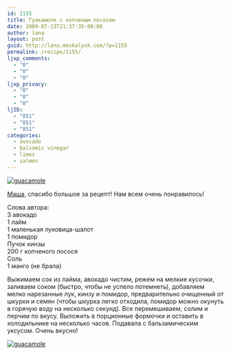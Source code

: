 ```yaml
---
id: 1155
title: Гуакамоле с копченым лососем
date: 2009-07-13T21:37:35-08:00
author: lana
layout: post
guid: http://lana.moskalyuk.com/?p=1155
permalink: /recipe/1155/
ljxp_comments:
  - "0"
  - "0"
  - "0"
ljxp_privacy:
  - "0"
  - "0"
  - "0"
ljID:
  - "851"
  - "851"
  - "851"
categories:
  - avocado
  - balsamic vinegar
  - limes
  - salmon
---
```

<a class="flickr-image alignnone" title="guacamole" href="http://www.flickr.com/photos/67405678@N00/3718426805/" target="_blank"><img src="http://farm4.static.flickr.com/3436/3718426805_525de1f2f4.jpg" alt="guacamole" /></a>

[Маша](http://mama-fenix.livejournal.com/48910.html#cutid1), спасибо большое за рецепт! Нам всем очень понравилось!

Слова автора:  
3 авокадо  
1 лайм  
1 маленькая луковица-шалот  
1 помидор  
Пучок кинзы  
200 г копченого лосося  
Соль  
1 манго (не брала)

Выжимаем сок из лайма, авокадо чистим, режем на мелкие кусочки, заливаем соком (быстро, чтобы не успело потемнеть), добавляем мелко нарезанные лук, кинзу и помидор, предварительно очищенный от шкурки и семян (чтобы шкурка легко отходила, помидор можно окунуть в горячую воду на несколько секунд). Все перемешиваем, солим и перчим по вкусу. Выложить в порционные формочки и оставить в холодильнике на несколько часов. Подавала с бальзамическим уксусом. Очень вкусно!

<a class="flickr-image alignnone" title="guacamole" href="http://www.flickr.com/photos/67405678@N00/3718426003/" target="_blank"><img src="http://farm4.static.flickr.com/3476/3718426003_8c1bca7370.jpg" alt="guacamole" /></a>